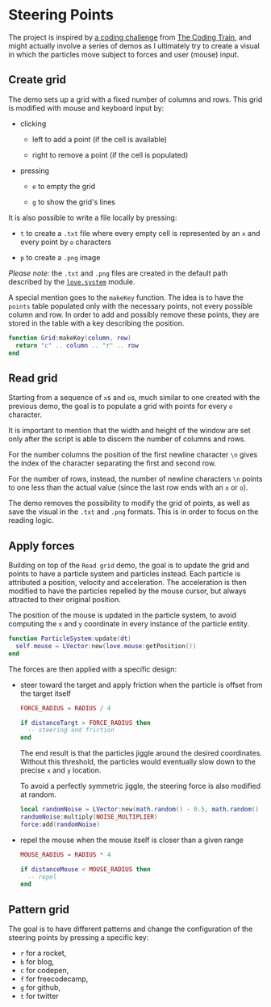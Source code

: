 # Steering Points

The project is inspired by [a coding challenge](https://youtu.be/4hA7G3gup-4) from [The Coding Train](https://thecodingtrain.com/), and might actually involve a series of demos as I ultimately try to create a visual in which the particles move subject to forces and user (mouse) input.

## Create grid

The demo sets up a grid with a fixed number of columns and rows. This grid is modified with mouse and keyboard input by:

- clicking

  - left to add a point (if the cell is available)

  - right to remove a point (if the cell is populated)

- pressing

  - `e` to empty the grid

  - `g` to show the grid's lines

It is also possible to write a file locally by pressing:

- `t` to create a `.txt` file where every empty cell is represented by an `x` and every point by `o` characters

- `p` to create a `.png` image

_Please note:_ the `.txt` and `.png` files are created in the default path described by the [`love.system`](https://love2d.org/wiki/love.filesystem) module.

A special mention goes to the `makeKey` function. The idea is to have the `points` table populated only with the necessary points, not every possible column and row. In order to add and possibly remove these points, they are stored in the table with a key describing the position.

```lua
function Grid:makeKey(column, row)
  return "c" .. column .. "r" .. row
end
```

## Read grid

Starting from a sequence of `x`s and `o`s, much similar to one created with the previous demo, the goal is to populate a grid with points for every `o` character.

It is important to mention that the width and height of the window are set only after the script is able to discern the number of columns and rows.

For the number columns the position of the first newline character `\n` gives the index of the character separating the first and second row.

For the number of rows, instead, the number of newline characters `\n` points to one less than the actual value (since the last row ends with an `x` or `o`).

The demo removes the possibility to modify the grid of points, as well as save the visual in the `.txt` and `.png` formats. This is in order to focus on the reading logic.

## Apply forces

Building on top of the `Read grid` demo, the goal is to update the grid and points to have a particle system and particles instead. Each particle is attributed a position, velocity and acceleration. The acceleration is then modified to have the particles repelled by the mouse cursor, but always attracted to their original position.

The position of the mouse is updated in the particle system, to avoid computing the `x` and `y` coordinate in every instance of the particle entity.

```lua
function ParticleSystem:update(dt)
  self.mouse = LVector:new(love.mouse:getPosition())
end
```

The forces are then applied with a specific design:

- steer toward the target and apply friction when the particle is offset from the target itself

  ```lua
  FORCE_RADIUS = RADIUS / 4

  if distanceTargt > FORCE_RADIUS then
    -- steering and friction
  end
  ```

  The end result is that the particles jiggle around the desired coordinates. Without this threshold, the particles would eventually slow down to the precise `x` and `y` location.

  To avoid a perfectly symmetric jiggle, the steering force is also modified at random.

  ```lua
  local randomNoise = LVector:new(math.random() - 0.5, math.random() - 0.5)
  randomNoise:multiply(NOISE_MULTIPLIER)
  force:add(randomNoise)
  ```

- repel the mouse when the mouse itself is closer than a given range

  ```lua
  MOUSE_RADIUS = RADIUS * 4

  if distanceMouse < MOUSE_RADIUS then
    -- repel
  end
  ```

## Pattern grid

The goal is to have different patterns and change the configuration of the steering points by pressing a specific key:

- `r` for a rocket,
- `b` for blog,
- `c` for codepen,
- `f` for freecodecamp,
- `g` for github,
- `t` for twitter
